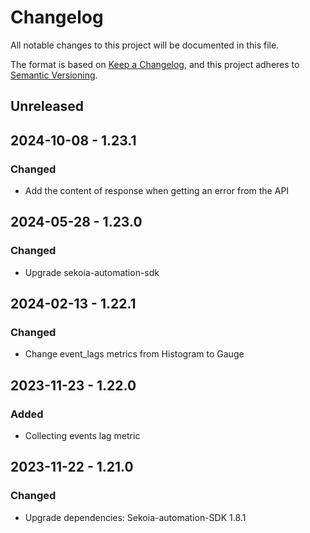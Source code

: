 # Changelog

All notable changes to this project will be documented in this file.

The format is based on [Keep a Changelog](https://keepachangelog.com/en/1.0.0/),
and this project adheres to [Semantic Versioning](https://semver.org/spec/v2.0.0.html).

## Unreleased

## 2024-10-08 - 1.23.1

### Changed

- Add the content of response when getting an error from the API

## 2024-05-28 - 1.23.0

### Changed

- Upgrade sekoia-automation-sdk

## 2024-02-13 - 1.22.1

### Changed

- Change event_lags metrics from Histogram to Gauge

## 2023-11-23 - 1.22.0

### Added

- Collecting events lag metric

## 2023-11-22 - 1.21.0

### Changed

- Upgrade dependencies: Sekoia-automation-SDK 1.8.1
